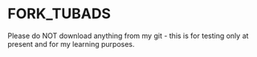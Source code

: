# FORK_TUBADS

Please do NOT download anything from my git - this is for testing only at present and for my learning purposes. 
